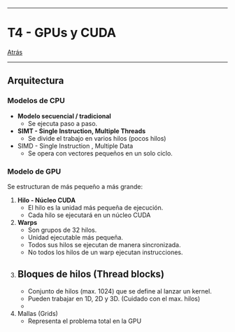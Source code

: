 
---
# T4 - GPUs y CUDA

[Atrás](../README.md)

---
## Arquitectura
### Modelos de CPU
- **Modelo secuencial / tradicional**
	- Se ejecuta paso a paso.
- **SIMT - Single Instruction, Multiple Threads**
	- Se divide el trabajo en varios hilos (pocos hilos)
- SIMD - Single Instruction , Multiple Data
	- Se opera con vectores pequeños en un solo ciclo.
### Modelo de GPU
Se estructuran de más pequeño a más grande:
1. **Hilo - Núcleo CUDA**
	- El hilo es la unidad más pequeña de ejecución.
	- Cada hilo se ejecutará en un núcleo CUDA
2. **Warps**
	- Son grupos de 32 hilos.
	- Unidad ejecutable más pequeña.
	- Todos sus hilos se ejecutan de manera sincronizada.
	- No todos los hilos de un warp ejecutan instrucciones.
3. **Bloques de hilos (Thread blocks)**
	- 
	- Conjunto de hilos (max. 1024) que se define al lanzar un kernel.
	- Pueden trabajar en 1D, 2D y 3D. (Cuidado con el max. hilos)
	- 
1. Mallas (Grids)
	- Representa el problema total en la GPU